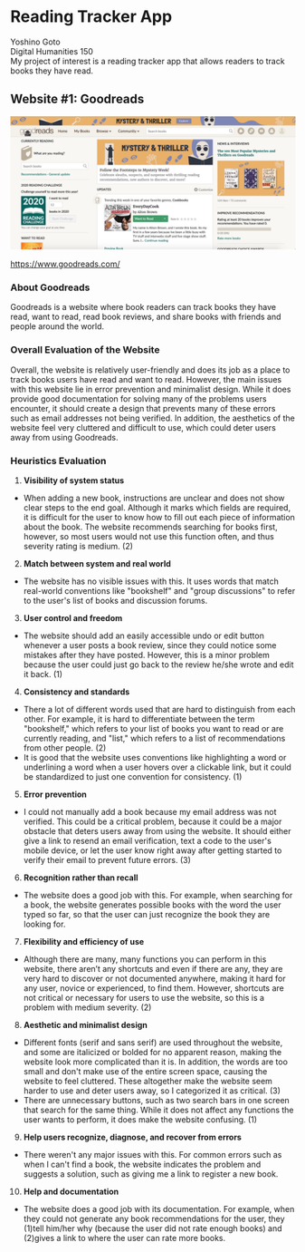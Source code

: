 # Reading Tracker App
Yoshino Goto\
Digital Humanities 150\
My project of interest is a reading tracker app that allows readers to track books they have read.


## Website #1: Goodreads
![Goodreads website](Goodreads.png)

https://www.goodreads.com/
### About Goodreads
Goodreads is a website where book readers can track books they have read, want to read, read book reviews, and share books with friends and people around the world.

### Overall Evaluation of the Website
Overall, the website is relatively user-friendly and does its job as a place to track books users have read and want to read. However, the main issues with this website lie in error prevention and minimalist design. While it does provide good documentation for solving many of the problems users encounter, it should create a design that prevents many of these errors such as email addresses not being verified. In addition, the aesthetics of the website feel very cluttered and difficult to use, which could deter users away from using Goodreads. 

### Heuristics Evaluation
1. **Visibility of system status**
* When adding a new book, instructions are unclear and does not show clear steps to the end goal. Although it marks which fields are required, it is difficult for the user to know how to fill out each piece of information about the book. The website recommends searching for books first, however, so most users would not use this function often, and thus severity rating is medium. (2)
2. **Match between system and real world**
* The website has no visible issues with this. It uses words that match real-world conventions like "bookshelf" and "group discussions" to refer to the user's list of books and discussion forums.
3. **User control and freedom**
* The website should add an easily accessible undo or edit button whenever a user posts a book review, since they could notice some mistakes after they have posted. However, this is a minor problem because the user could just go back to the review he/she wrote and edit it back. (1)
4. **Consistency and standards**
* There a lot of different words used that are hard to distinguish from each other. For example, it is hard to differentiate between the term "bookshelf," which refers to your list of books you want to read or are currently reading, and "list," which refers to a list of recommendations from other people. (2)
* It is good that the website uses conventions like highlighting a word or underlining a word when a user hovers over a clickable link, but it could be standardized to just one convention for consistency. (1)
5. **Error prevention**
* I could not manually add a book because my email address was not verified. This could be a critical problem, because it could be a major obstacle that deters users away from using the website. It should either give a link to resend an email verification, text a code to the user's mobile device, or let the user know right away after getting started to verify their email to prevent future errors. (3)
6. **Recognition rather than recall**
* The website does a good job with this. For example, when searching for a book, the website generates possible books with the word the user typed so far, so that the user can just recognize the book they are looking for.
7. **Flexibility and efficiency of use**
* Although there are many, many functions you can perform in this website, there aren’t any shortcuts and even if there are any, they are very hard to discover or not documented anywhere, making it hard for any user, novice or experienced, to find them. However, shortcuts are not critical or necessary for users to use the website, so this is a problem with medium severity. (2)
8. **Aesthetic and minimalist design**
* Different fonts (serif and sans serif) are used throughout the website, and some are italicized or bolded for no apparent reason, making the website look more complicated than it is. In addition, the words are too small and don't make use of the entire screen space, causing the website to feel cluttered. These altogether make the website seem harder to use and deter users away, so I categorized it as critical. (3)
* There are unnecessary buttons, such as two search bars in one screen that search for the same thing. While it does not affect any functions the user wants to perform, it does make the website confusing. (1)
9. **Help users recognize, diagnose, and recover from errors**
* There weren't any major issues with this. For common errors such as when I can't find a book, the website indicates the problem and suggests a solution, such as giving me a link to register a new book.
10. **Help and documentation**
* The website does a good job with its documentation. For example, when they could not generate any book recommendations for the user, they (1)tell him/her why (because the user did not rate enough books) and (2)gives a link to where the user can rate more books.
 


